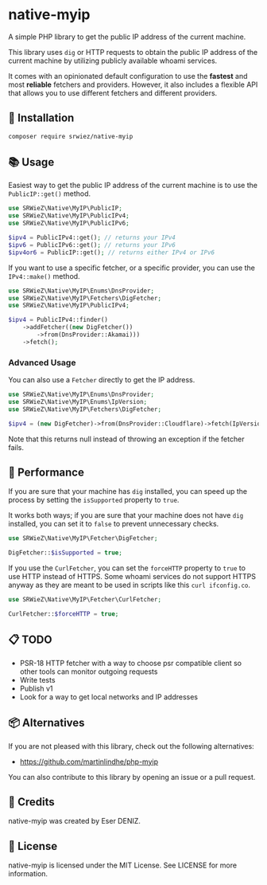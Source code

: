 # native-myip

[//]: # ([![Latest Stable Version]&#40;http://poser.pugx.org/srwiez/native-myip/v&#41;]&#40;https://packagist.org/packages/srwiez/native-myip&#41; [![Total Downloads]&#40;http://poser.pugx.org/srwiez/native-myip/downloads&#41;]&#40;https://packagist.org/packages/srwiez/native-myip&#41; [![Latest Unstable Version]&#40;http://poser.pugx.org/srwiez/native-myip/v/unstable&#41;]&#40;https://packagist.org/packages/srwiez/native-myip&#41; [![License]&#40;http://poser.pugx.org/srwiez/native-myip/license&#41;]&#40;https://packagist.org/packages/srwiez/native-myip&#41; [![PHP Version Require]&#40;http://poser.pugx.org/srwiez/native-myip/require/php&#41;]&#40;https://packagist.org/packages/srwiez/native-myip&#41;)

[//]: # (![GitHub Workflow Status &#40;with event&#41;]&#40;https://img.shields.io/github/actions/workflow/status/srwiez/native-myip/test.yml?label=Tests&#41;)
A simple PHP library to get the public IP address of the current machine.

This library uses `dig` or HTTP requests to obtain the public IP address of the current machine by utilizing publicly available whoami services.

It comes with an opinionated default configuration to use the **fastest** and most **reliable** fetchers and providers. However, it also includes a flexible API that allows you to use different fetchers and different providers.

## 🚀 Installation

```bash
composer require srwiez/native-myip
```

## 📚 Usage

Easiest way to get the public IP address of the current machine is to use the `PublicIP::get()` method.

```php
use SRWieZ\Native\MyIP\PublicIP;
use SRWieZ\Native\MyIP\PublicIPv4;
use SRWieZ\Native\MyIP\PublicIPv6;

$ipv4 = PublicIPv4::get(); // returns your IPv4
$ipv6 = PublicIPv6::get(); // returns your IPv6
$ipv4or6 = PublicIP::get(); // returns either IPv4 or IPv6
```

[//]: # (Talk about the default configuration)

If you want to use a specific fetcher, or a specific provider, you can use the `IPv4::make()` method.

```php
use SRWieZ\Native\MyIP\Enums\DnsProvider;
use SRWieZ\Native\MyIP\Fetchers\DigFetcher;
use SRWieZ\Native\MyIP\PublicIPv4;

$ipv4 = PublicIPv4::finder()
    ->addFetcher((new DigFetcher())
        ->from(DnsProvider::Akamai)))
    ->fetch();
```

### Advanced Usage

You can also use a `Fetcher` directly to get the IP address.

```php
use SRWieZ\Native\MyIP\Enums\DnsProvider;
use SRWieZ\Native\MyIP\Enums\IpVersion;
use SRWieZ\Native\MyIP\Fetchers\DigFetcher;

$ipv4 = (new DigFetcher)->from(DnsProvider::Cloudflare)->fetch(IpVersion::v4);
```

Note that this returns null instead of throwing an exception if the fetcher fails.

## 🏃 Performance

If you are sure that your machine has `dig` installed, you can speed up the process by setting the `isSupported`
property to `true`.

It works both ways; if you are sure that your machine does not have `dig` installed, you can set it to `false` to
prevent unnecessary checks.

```php
use SRWieZ\Native\MyIP\Fetcher\DigFetcher;

DigFetcher::$isSupported = true;
```

If you use the `CurlFetcher`, you can set the `forceHTTP` property to `true` to use HTTP instead of HTTPS.
Some whoami services do not support HTTPS anyway as they are meant to be used in scripts like this `curl ifconfig.co`.

```php
use SRWieZ\Native\MyIP\Fetcher\CurlFetcher;

CurlFetcher::$forceHTTP = true;
```

## 📋 TODO

- PSR-18 HTTP fetcher with a way to choose psr compatible client so other tools can monitor outgoing requests
- Write tests
- Publish v1
- Look for a way to get local networks and IP addresses

## 📦 Alternatives

If you are not pleased with this library, check out the following alternatives:

- https://github.com/martinlindhe/php-myip

You can also contribute to this library by opening an issue or a pull request.

## 👥 Credits

native-myip was created by Eser DENIZ.

## 📝 License

native-myip is licensed under the MIT License. See LICENSE for more information.
